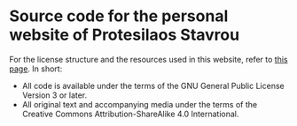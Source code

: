 # Source code for the personal website of Protesilaos Stavrou

For the license structure and the resources used in this website,
refer to [this page](https://protesilaos.com/license).  In short:

* All code is available under the terms of the GNU General Public
  License Version 3 or later.
* All original text and accompanying media under the terms of the
  Creative Commons Attribution-ShareAlike 4.0 International.
